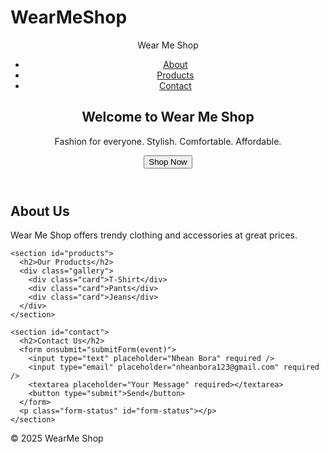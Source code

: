 # WearMeShop
<!DOCTYPE html>
<html lang="en">
<head>
  <meta charset="UTF-8" />
  <meta name="viewport" content="width=device-width, initial-scale=1.0" />
  <meta name="description" content="Wear Me Shop - Affordable fashion for every style." />
  <link rel="icon" href="favicon.ico" type="image/x-icon" />
  <link href="https://fonts.googleapis.com/css2?family=Roboto&display=swap" rel="stylesheet">
  
  <title>Wear Me Shop</title>

  <!-- Link your styles.css here -->
  <link rel="stylesheet" href="styles. css" />
</head>
<body>
  <header>
    <nav>
      <div class="logo">Wear Me Shop</div>
      <ul class="nav-links">
        <li><a href="#about">About</a></li>
        <li><a href="#products">Products</a></li>
        <li><a href="#contact">Contact</a></li>
      </ul>
    </nav>
    <section class="hero">
      <h1>Welcome to Wear Me Shop</h1>
      <p>Fashion for everyone. Stylish. Comfortable. Affordable.</p>
      <button onclick="scrollToContact()">Shop Now</button>
    </section>
  </header>

  <main>
    <section id="about">
      <h2>About Us</h2>
      <p>Wear Me Shop offers trendy clothing and accessories at great prices.</p>
    </section>

    <section id="products">
      <h2>Our Products</h2>
      <div class="gallery">
        <div class="card">T-Shirt</div>
        <div class="card">Pants</div>
        <div class="card">Jeans</div>
      </div>
    </section>

    <section id="contact">
      <h2>Contact Us</h2>
      <form onsubmit="submitForm(event)">
        <input type="text" placeholder="Nhean Bora" required />
        <input type="email" placeholder="nheanbora123@gmail.com" required />
        <textarea placeholder="Your Message" required></textarea>
        <button type="submit">Send</button>
      </form>
      <p class="form-status" id="form-status"></p>
    </section>
  </main>

  <footer>
    <p>&copy; 2025 WearMe Shop</p>
  </footer>

  <script>
    function scrollToContact() {
      const contactSection = document.getElementById("contact");
      contactSection.scrollIntoView({ behavior: "smooth" });
    }

    function submitForm(event) {
      event.preventDefault();
      document.getElementById("form-status").textContent = "Thank you! We'll contact you soon.";
    }
  </script>
</body>
</html>

